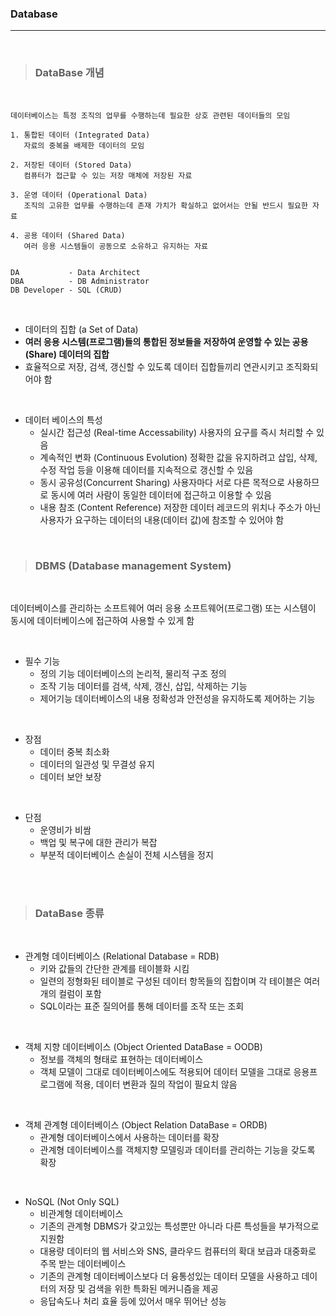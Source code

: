 ### Database
---

<br>

>### __DataBase 개념__

<br>

~~~
데이터베이스는 특정 조직의 업무를 수행하는데 필요한 상호 관련된 데이터들의 모임

1. 통합된 데이터 (Integrated Data)
   자료의 중복을 배제한 데이터의 모임

2. 저장된 데이터 (Stored Data)
   컴퓨터가 접근할 수 있는 저장 매체에 저장된 자료

3. 운영 데이터 (Operational Data)
   조직의 고유한 업무를 수행하는데 존재 가치가 확실하고 없어서는 안될 반드시 필요한 자료

4. 공용 데이터 (Shared Data)
   여러 응용 시스템들이 공동으로 소유하고 유지하는 자료


DA           - Data Architect
DBA          - DB Administrator
DB Developer - SQL (CRUD)
~~~

<br>

- 데이터의 집합 (a Set of Data)
- __여러 응용 시스템(프로그램)들의 통합된 정보들을 저장하여 운영할 수 있는 공용(Share) 데이터의 집합__
- 효율적으로 저장, 검색, 갱신할 수 있도록 데이터 집합들끼리 연관시키고 조직화되어야 함

<br>

- 데이터 베이스의 특성
  - 실시간 접근성 (Real-time Accessability)
  사용자의 요구를 즉시 처리할 수 있음
  - 계속적인 변화 (Continuous Evolution)
  정확한 값을 유지하려고 삽입, 삭제, 수정 작업 등을 이용해 데이터를 지속적으로 갱신할 수 있음
  - 동시 공유성(Concurrent Sharing)
  사용자마다 서로 다른 목적으로 사용하므로 동시에 여러 사람이 동일한 데이터에 접근하고 이용할 수 있음
  - 내용 참조 (Content Reference)
  저장한 데이터 레코드의 위치나 주소가 아닌 사용자가 요구하는 데이터의 내용(데이터 값)에 참조할 수 있어야 함

<br>

>### __DBMS (Database management System)__

<br>

데이터베이스를 관리하는 소프트웨어
여러 응용 소프트웨어(프로그램) 또는 시스템이 동시에 데이터베이스에 접근하여 사용할 수 있게 함

<br>

- 필수 기능
  - 정의 기능
  데이터베이스의 논리적, 물리적 구조 정의
  - 조작 기능
  데이터를 검색, 삭제, 갱신, 삽입, 삭제하는 기능
  - 제어기능
  데이터베이스의 내용 정확성과 안전성을 유지하도록 제어하는 기능

<br>

- 장점
  - 데이터 중복 최소화
  - 데이터의 일관성 및 무결성 유지
  - 데이터 보안 보장

<br>

- 단점
  - 운영비가 비쌈
  - 백업 및 복구에 대한 관리가 복잡
  - 부분적 데이터베이스 손실이 전체 시스템을 정지

<br><br>

>### __DataBase 종류__

<br>

- 관계형 데이터베이스 (Relational Database = RDB)
  - 키와 값들의 간단한 관계를 테이블화 시킴
  - 일련의 정형화된 테이블로 구성된 데이터 항목들의 집합이며 각 테이블은 여러개의 컬럼이 포함
  - SQL이라는 표준 질의어를 통해 데이터를 조작 또는 조회

<br>

- 객체 지향 데이터베이스 (Object Oriented DataBase = OODB)
  - 정보를 객체의 형태로 표현하는 데이터베이스
  - 객체 모델이 그대로 데이터베이스에도 적용되어 데이터 모델을 그대로 응용프로그램에 적용, 데이터 변환과 질의 작업이 필요치 않음

<br>

- 객체 관계형 데이터베이스 (Object Relation DataBase = ORDB)
  - 관계형 데이터베이스에서 사용하는 데이터를 확장
  - 관계형 데이터베이스를 객체지향 모델링과 데이터를 관리하는 기능을 갖도록 확장

<br>

- NoSQL (Not Only SQL)
  - 비관계형 데이터베이스
  - 기존의 관계형 DBMS가 갖고있는 특성뿐만 아니라 다른 특성들을 부가적으로 지원함
  - 대용량 데이터의 웹 서비스와 SNS, 클라우드 컴퓨터의 확대 보급과 대중화로 주목 받는 데이터베이스
  - 기존의 관계형 데이터베이스보다 더 융통성있는 데이터 모델을 사용하고 데이터의 저장 및 검색을 위한 특화된 메커니즘을 제공
  - 응답속도나 처리 효율 등에 있어서 매우 뛰어난 성능
